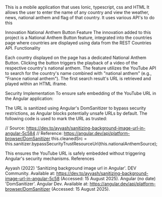 
This is a mobile application that uses Ionic, typescript, css and HTML
It allows the user to enter the name of any country and view the weather, news, national anthem and flag of that country.
It uses various API's to do this




Innovation
National Anthem Button Feature
The innovation added to this project is a National Anthem Button feature, integrated into the countries page where countries are displayed using data from the REST Countries API.
Functionality

Each country displayed on the page has a dedicated National Anthem Button.
Clicking the button triggers the playback of a video of the respective country's national anthem.
The feature utilizes the YouTube API to search for the country's name combined with "national anthem" (e.g., "France national anthem").
The first search result's URL is retrieved and played within an HTML iframe.

Security Implementation
To ensure safe embedding of the YouTube URL in the Angular application:

The URL is sanitized using Angular's DomSanitizer to bypass security restrictions, as Angular blocks potentially unsafe URLs by default.
The following code is used to mark the URL as trusted:

// Source: https://dev.to/ayyash/sanitizing-background-image-url-in-angular-5c584
// Reference: https://angular.dev/api/platform-browser/DomSanitizer
this.cleanedSrc = this.sanitizer.bypassSecurityTrustResourceUrl(this.nationalAnthemSource);

This ensures the YouTube URL is safely embedded without triggering Angular's security mechanisms.
References

Ayyash (2022) 'Sanitizing background image url in Angular'. DEV Community. Available at: https://dev.to/ayyash/sanitizing-background-image-url-in-angular-5c58 (Accessed: 15 August 2025).
Angular (no date) 'DomSanitizer'. Angular Dev. Available at: https://angular.dev/api/platform-browser/DomSanitizer (Accessed: 15 August 2025).
